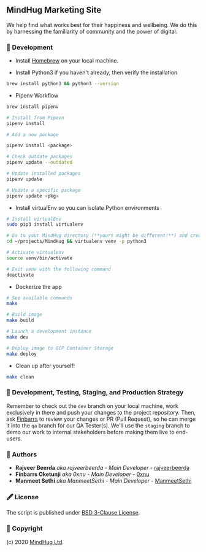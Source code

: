 ## MindHug Marketing Site
We help find what works best for their happiness and wellbeing. We do this by harnessing the familiarity of community and the power of digital.

### 🧱 Development

- Install [Homebrew](https://brew.sh/) on your local machine.

- Install Python3 if you haven't already, then verify the installation
```bash
brew install python3 && python3 --version
```

- Pipenv Workflow
```bash
brew install pipenv

# Install from Pipevn
pipenv install

# Add a new package

pipenv install <package>

# Check outdate packages
pipenv update --outdated

# Update installed packages
pipenv update

# Update a specific package
pipenv update <pkg>
```

- Install virtualEnv so you can isolate Python environments
```bash
# Install virtualEnv
sudo pip3 install virtualenv

# Go to your MindHug directory (**yours might be different!**) and create virtualenv with python 3
cd ~/projects/MindHug && virtualenv venv -p python3

# Activate virtualenv
source venv/bin/activate

# Exit venv with the following command
deactivate
```

- Dockerize the app
```bash
# See available commands
make

# Build image
make build

# Launch a development instance
make dev

# Deploy image to GCP Container Storage
make deploy
```

- Clean up after yourself!
```bash
make clean
```

### 🚀 Development, Testing, Staging, and Production Strategy

Remember to check out the `dev` branch on your local machine, work exclusively in there and push your changes to the project repository. Then, ask [Finbarrs](https://github.com/0xnu) to review your changes or PR (Pull Request), so he can merge it into the `qa` branch for our QA Tester(s). We'll use the `staging` branch to demo our work to internal stakeholders before making them live to end-users.

### 🤵 Authors

- **Rajveer Beerda** _aka rajveerbeerda_ - _Main Developer_ - [rajveerbeerda](https://github.com/rajveerbeerda)
- **Finbarrs Oketunji** _aka 0xnu_ - _Main Developer_ - [0xnu](https://github.com/0xnu)
- **Manmeet Sethi** _aka ManmeetSethi_ - _Main Developer_ - [ManmeetSethi](https://github.com/ManmeetSethi)

### 🖋 License

The script is published under [BSD 3-Clause License](license.txt).

### 🤝 Copyright

(c) 2020 [MindHug Ltd](https://www.mindhug.io).
